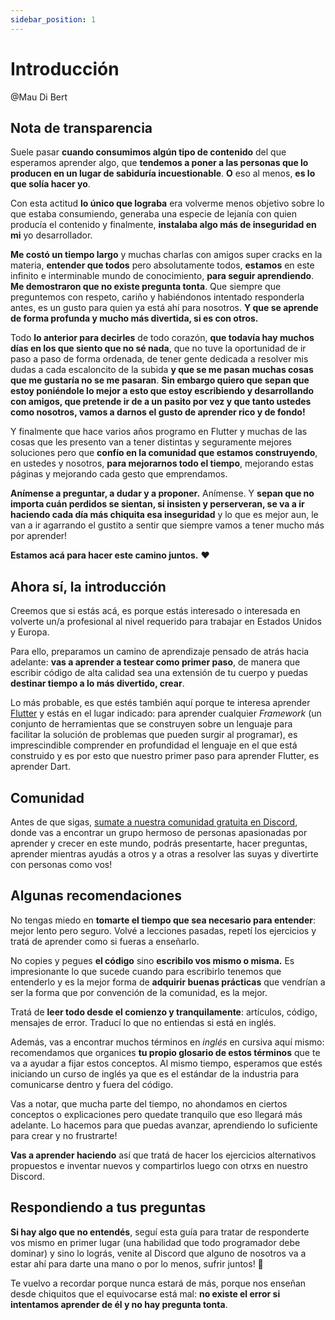 ```yaml
---
sidebar_position: 1
---
```


# Introducción

@Mau Di Bert

## Nota de transparencia

Suele pasar __cuando consumimos algún tipo de contenido__ del que esperamos aprender algo, que __tendemos a poner a las personas que lo producen en un lugar de sabiduría incuestionable__. __O__ eso al menos, __es lo que solía hacer yo__.

Con esta actitud __lo único que lograba__ era volverme menos objetivo sobre lo que estaba consumiendo, generaba una especie de lejanía con quien producía el contenido y finalmente, __instalaba algo más de inseguridad en mi__ yo desarrollador.

__Me costó un tiempo largo__ y muchas charlas con amigos super cracks en la materia, __entender que todos__ pero absolutamente todos, __estamos__ en este infinito e interminable mundo de conocimiento, __para seguir aprendiendo__. __Me demostraron que no existe pregunta tonta__. Que siempre que preguntemos con respeto, cariño y habiéndonos intentado responderla antes, es un gusto para quien ya está ahí para nosotros. __Y que se aprende de forma profunda y mucho más divertida, si es con otros.__

Todo __lo anterior para decirles__ de todo corazón, __que todavía hay muchos días en los que siento que no sé nada__, que no tuve la oportunidad de ir paso a paso de forma ordenada, de tener gente dedicada a resolver mis dudas a cada escaloncito de la subida __y que se me pasan muchas cosas que me gustaría no se me pasaran__. __Sin embargo quiero que sepan que estoy poniéndole lo mejor a esto que estoy escribiendo y desarrollando con amigos, que pretende ir de a un pasito por vez y que tanto ustedes como nosotros, vamos a darnos el gusto de aprender rico y de fondo!__

Y finalmente que hace varios años programo en Flutter y muchas de las cosas que les presento van a tener distintas y seguramente mejores soluciones pero que __confío en la comunidad que estamos construyendo__, en ustedes y nosotros, __para mejorarnos todo el tiempo__, mejorando estas páginas y mejorando cada gesto que emprendamos.

__Anímense a preguntar, a dudar y a proponer.__ Anímense. Y __sepan que no importa cuán perdidos se sientan, si insisten y perserveran, se va a ir haciendo cada día más chiquita esa inseguridad__ y lo que es mejor aun, le van a ir agarrando el gustito a sentir que siempre vamos a tener mucho más por aprender!

__Estamos acá para hacer este camino juntos.__ ❤️

## Ahora sí, la introducción

Creemos que si estás acá, es porque estás interesado o interesada en volverte un/a profesional al nivel requerido para trabajar en Estados Unidos y Europa.

Para ello, preparamos un camino de aprendizaje pensado de atrás hacia adelante: __vas a aprender a testear como primer paso__, de manera que escribir código de alta calidad sea una extensión de tu cuerpo y puedas __destinar tiempo a lo más divertido, crear__.

Lo más probable, es que estés también aquí porque te interesa aprender [Flutter](https://flutter.dev) y estás en el lugar indicado: para aprender cualquier _Framework_ (un conjunto de herramientas que se construyen sobre un lenguaje para facilitar la solución de problemas que pueden surgir al programar), es imprescindible comprender en profundidad el lenguaje en el que está construido y es por esto que nuestro primer paso para aprender Flutter, es aprender Dart.

## Comunidad

Antes de que sigas, [sumate a nuestra comunidad gratuita en Discord](https://discord.gg/vpPVf7guPC), donde vas a encontrar un grupo hermoso de personas apasionadas por aprender y crecer en este mundo, podrás presentarte, hacer preguntas, aprender mientras ayudás a otros y a otras a resolver las suyas y divertirte con personas como vos!

## Algunas recomendaciones

No tengas miedo en __tomarte el tiempo que sea necesario para entender__: mejor lento pero seguro. Volvé a lecciones pasadas, repetí los ejercicios y tratá de aprender como si fueras a enseñarlo.

No copies y pegues __el código__ sino __escribilo vos mismo o misma.__ Es impresionante lo que sucede cuando para escribirlo tenemos que entenderlo y es la mejor forma de __adquirir buenas prácticas__ que vendrían a ser la forma que por convención de la comunidad, es la mejor.

Tratá de __leer todo desde el comienzo y tranquilamente__: artículos, código, mensajes de error. Traducí lo que no entiendas si está en inglés.

Además, vas a encontrar muchos términos en _inglés_ en cursiva aquí mismo: recomendamos que organices __tu propio glosario de estos términos__ que te va a ayudar a fijar estos conceptos. Al mismo tiempo, esperamos que estés iniciando un curso de inglés ya que es el estándar de la industria para comunicarse dentro y fuera del código.

Vas a notar, que mucha parte del tiempo, no ahondamos en ciertos conceptos o explicaciones pero quedate tranquilo que eso llegará más adelante. Lo hacemos para que puedas avanzar, aprendiendo lo suficiente para crear y no frustrarte!

__Vas a aprender haciendo__ así que tratá de hacer los ejercicios alternativos propuestos e inventar nuevos y compartirlos luego con otrxs en nuestro Discord.

## Respondiendo a tus preguntas

__Si hay algo que no entendés__, seguí esta guía para tratar de responderte vos mismo en primer lugar (una habilidad que todo programador debe dominar) y sino lo lográs, venite al Discord que alguno de nosotros va a estar ahí para darte una mano o por lo menos, sufrir juntos! 🤣

Te vuelvo a recordar porque nunca estará de más, porque nos enseñan desde chiquitos que el equivocarse está mal: __no existe el error si intentamos aprender de él y no hay pregunta tonta__.
